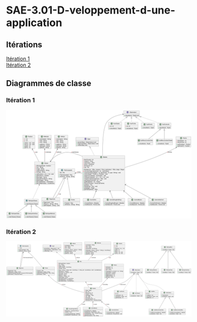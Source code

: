 # SAE-3.01-D-veloppement-d-une-application


## Itérations
[Itération 1](iterations/iteration_1/iteration_1.md)   
[Itération 2](iterations/iteration_2/iteration_2.md)
## Diagrammes de classe
### Itération 1
![PlantUML](iterations/iteration_1/plantuml.png)
### Itération 2
![PlantUML](iterations/iteration_2/plantuml.png)
